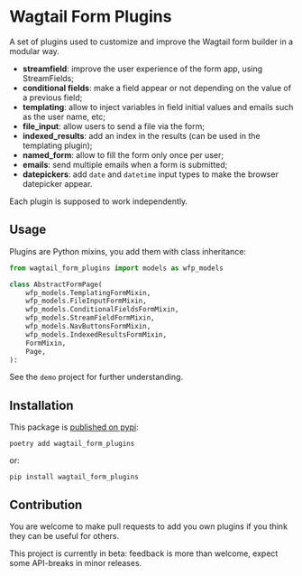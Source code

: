 # Wagtail Form Plugins

A set of plugins used to customize and improve the Wagtail form builder in a modular way.

- **streamfield**: improve the user experience of the form app, using StreamFields;
- **conditional fields**: make a field appear or not depending on the value of a previous field;
- **templating**: allow to inject variables in field initial values and emails such as the user name, etc;
- **file_input**: allow users to send a file via the form;
- **indexed_results**: add an index in the results (can be used in the templating plugin);
- **named_form**: allow to fill the form only once per user;
- **emails**: send multiple emails when a form is submitted;
- **datepickers**: add `date` and `datetime` input types to make the browser datepicker appear.

Each plugin is supposed to work independently.

## Usage

Plugins are Python mixins, you add them with class inheritance:

```py
from wagtail_form_plugins import models as wfp_models

class AbstractFormPage(
    wfp_models.TemplatingFormMixin,
    wfp_models.FileInputFormMixin,
    wfp_models.ConditionalFieldsFormMixin,
    wfp_models.StreamFieldFormMixin,
    wfp_models.NavButtonsFormMixin,
    wfp_models.IndexedResultsFormMixin,
    FormMixin,
    Page,
):
```

See the `demo` project for further understanding.

## Installation

This package is [published on pypi](https://pypi.org/project/wagtail_form_plugins/):

    poetry add wagtail_form_plugins

or:

    pip install wagtail_form_plugins

## Contribution

You are welcome to make pull requests to add you own plugins if you think they can be useful for others.

This project is currently in beta: feedback is more than welcome, expect some API-breaks in minor releases.
